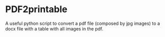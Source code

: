 # PDF2printable
A useful python script to convert a pdf file (composed by jpg images) to a docx file with a table with all images in the pdf.
